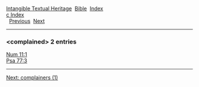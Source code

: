[Intangible Textual Heritage](../../index)  [Bible](../index) 
[Index](index)   
[c Index](_c_)  
  [Previous](c02379)  [Next](c02381) 

------------------------------------------------------------------------

### &lt;complained&gt; 2 entries

[Num 11:1](../kjv/num011.htm#001)  
[Psa 77:3](../kjv/psa077.htm#003)  

------------------------------------------------------------------------

[Next: complainers (1)](c02381)
